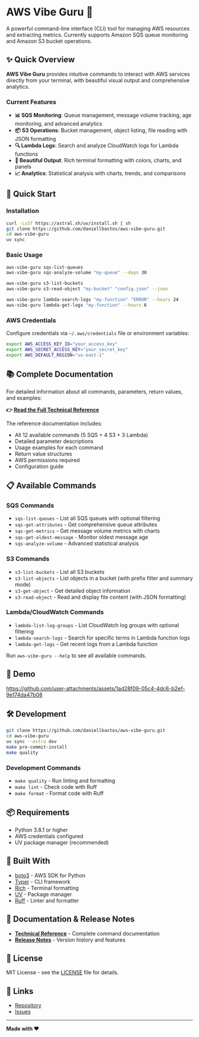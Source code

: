 # AWS Vibe Guru 🔧

A powerful command-line interface (CLI) tool for managing AWS resources and extracting metrics. Currently supports Amazon SQS queue monitoring and Amazon S3 bucket operations.

## ✨ Quick Overview

**AWS Vibe Guru** provides intuitive commands to interact with AWS services directly from your terminal, with beautiful visual output and comprehensive analytics.

### Current Features

- **📊 SQS Monitoring**: Queue management, message volume tracking, age monitoring, and advanced analytics
- **📦 S3 Operations**: Bucket management, object listing, file reading with JSON formatting
- **🔍 Lambda Logs**: Search and analyze CloudWatch logs for Lambda functions
- **🎨 Beautiful Output**: Rich terminal formatting with colors, charts, and panels
- **📈 Analytics**: Statistical analysis with charts, trends, and comparisons

## 🚀 Quick Start

### Installation

```bash
curl -LsSf https://astral.sh/uv/install.sh | sh
git clone https://github.com/daniellbastos/aws-vibe-guru.git
cd aws-vibe-guru
uv sync
```

### Basic Usage

```bash
aws-vibe-guru sqs-list-queues
aws-vibe-guru sqs-analyze-volume "my-queue" --days 30

aws-vibe-guru s3-list-buckets
aws-vibe-guru s3-read-object "my-bucket" "config.json" --json

aws-vibe-guru lambda-search-logs "my-function" "ERROR" --hours 24
aws-vibe-guru lambda-get-logs "my-function" --hours 6
```

### AWS Credentials

Configure credentials via `~/.aws/credentials` file or environment variables:

```bash
export AWS_ACCESS_KEY_ID="your_access_key"
export AWS_SECRET_ACCESS_KEY="your_secret_key"
export AWS_DEFAULT_REGION="us-east-1"
```

## 📚 Complete Documentation

For detailed information about all commands, parameters, return values, and examples:

**👉 [Read the Full Technical Reference](docs/REFERENCE.md)**

The reference documentation includes:
- All 12 available commands (5 SQS + 4 S3 + 3 Lambda)
- Detailed parameter descriptions
- Usage examples for each command
- Return value structures
- AWS permissions required
- Configuration guide

## 📋 Available Commands

### SQS Commands
- `sqs-list-queues` - List all SQS queues with optional filtering
- `sqs-get-attributes` - Get comprehensive queue attributes
- `sqs-get-metrics` - Get message volume metrics with charts
- `sqs-get-oldest-message` - Monitor oldest message age
- `sqs-analyze-volume` - Advanced statistical analysis

### S3 Commands
- `s3-list-buckets` - List all S3 buckets
- `s3-list-objects` - List objects in a bucket (with prefix filter and summary mode)
- `s3-get-object` - Get detailed object information
- `s3-read-object` - Read and display file content (with JSON formatting)

### Lambda/CloudWatch Commands
- `lambda-list-log-groups` - List CloudWatch log groups with optional filtering
- `lambda-search-logs` - Search for specific terms in Lambda function logs
- `lambda-get-logs` - Get recent logs from a Lambda function

Run `aws-vibe-guru --help` to see all available commands.

## 🎥 Demo

https://github.com/user-attachments/assets/1ad28f09-05c4-4dc6-b2ef-9e174da47b08

## 🛠️ Development

```bash
git clone https://github.com/daniellbastos/aws-vibe-guru.git
cd aws-vibe-guru
uv sync --extra dev
make pre-commit-install
make quality
```

### Development Commands
- `make quality` - Run linting and formatting
- `make lint` - Check code with Ruff
- `make format` - Format code with Ruff

## 📦 Requirements

- Python 3.8.1 or higher
- AWS credentials configured
- UV package manager (recommended)

## 🙏 Built With

- [boto3](https://boto3.amazonaws.com/) - AWS SDK for Python
- [Typer](https://typer.tiangolo.com/) - CLI framework
- [Rich](https://rich.readthedocs.io/) - Terminal formatting
- [UV](https://github.com/astral-sh/uv) - Package manager
- [Ruff](https://github.com/astral-sh/ruff) - Linter and formatter

## 📄 Documentation & Release Notes

- **[Technical Reference](docs/REFERENCE.md)** - Complete command documentation
- **[Release Notes](RELEASE_NOTES.md)** - Version history and features

## 📄 License

MIT License - see the [LICENSE](LICENSE) file for details.

## 🔗 Links

- [Repository](https://github.com/daniellbastos/aws-vibe-guru)
- [Issues](https://github.com/daniellbastos/aws-vibe-guru/issues)

---

**Made with ❤️**
